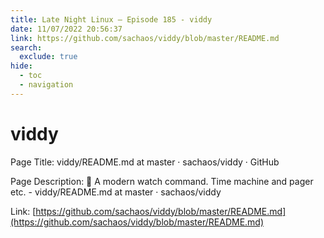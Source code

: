 ```yaml
---
title: Late Night Linux – Episode 185 - viddy
date: 11/07/2022 20:56:37
link: https://github.com/sachaos/viddy/blob/master/README.md
search:
  exclude: true
hide:
  - toc
  - navigation
---
```


# viddy

Page Title: viddy/README.md at master · sachaos/viddy · GitHub

Page Description: 👀 A modern watch command. Time machine and pager etc. - viddy/README.md at master · sachaos/viddy 

Link: [https://github.com/sachaos/viddy/blob/master/README.md](https://github.com/sachaos/viddy/blob/master/README.md)